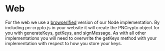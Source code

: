# Web

For the web we use a [browserified](https://github.com/browserify/browserify) version of our Node implementation. By including pn-crypto.js in your website it will create the PNCrypto object for you with generateKeys, getKeys, and signMessage. As with all other implementations you will need to overwrite the getKeys method with your implementation with respect to how you store your keys. 
